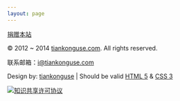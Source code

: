 ```yaml
---
layout: page
---
```


<div class="section">
    <div class="footer-one">
        <div class="copyright">
            <p>
            <a href="http://tiankonguse.com/record/record.php?id=610">捐赠本站</a>
            </p>
        </div>
        <div class="copyright">
            <p> 
            © 2012 ~
            <script>document.write(new Date().getFullYear());</script>2014
            <a href="http://tiankonguse.com">tiankonguse.com</a>. All rights
            reserved.
            </p>
        </div>
        <div class="copyright">
            <p>
                联系邮箱：<a href="mailto:i@tiankonguse.com">i@tiankonguse.com</a>
            </p>
        </div>
        <div class="copyright">
            <p>
                Design by: <a href="http://tiankonguse.com/" target="_blank">tiankonguse</a> |
                Should be valid
                <a href="http://validator.w3.org/check?uri=referer" target="_blank">HTML 5</a> &amp;
                <a href="http://jigsaw.w3.org/css-validator/check/referer" target="_blank">CSS 3</a>
            </p>
        </div>
        <div class="copyright">
            <p>
                <a rel="license" target="_blank" href="http://creativecommons.org/licenses/by-nc-sa/3.0/deed.zh">
                    <img alt="知识共享许可协议" style="border-width: 0" src="http://tiankonguse.com/common/img/creativecommons.png"> 
                </a>
            </p>
        </div>
    </div>
</div>

